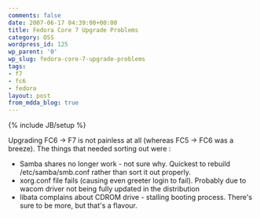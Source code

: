 ```yaml
---
comments: false
date: 2007-06-17 04:39:00+00:00
title: Fedora Core 7 Upgrade Problems
category: OSS
wordpress_id: 125
wp_parent: '0'
wp_slug: fedora-core-7-upgrade-problems
tags:
- f7
- fc6
- fedora
layout: post
from_mdda_blog: true
---
```

{% include JB/setup %}


Upgrading FC6 -> F7 is not painless at all (whereas FC5 -> FC6 was a breeze).  The things that needed sorting out were :  
  


  * Samba shares no longer work - not sure why.  Quickest to rebuild /etc/samba/smb.conf rather than sort it out properly.
  * xorg.conf file fails (causing even greeter login to fail).  Probably due to wacom driver not being fully updated in the distribution
  * libata complains about CDROM drive - stalling booting process.
There's sure to be more, but that's a flavour.
